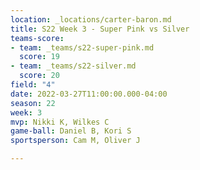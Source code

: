 ```yaml
---
location: _locations/carter-baron.md
title: S22 Week 3 - Super Pink vs Silver
teams-score:
- team: _teams/s22-super-pink.md
  score: 19
- team: _teams/s22-silver.md
  score: 20
field: "4"
date: 2022-03-27T11:00:00.000-04:00
season: 22
week: 3
mvp: Nikki K, Wilkes C
game-ball: Daniel B, Kori S
sportsperson: Cam M, Oliver J

---
```

